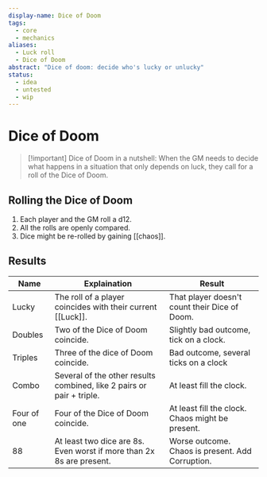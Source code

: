 ```yaml
---
display-name: Dice of Doom
tags:
  - core
  - mechanics
aliases:
  - Luck roll
  - Dice of Doom
abstract: "Dice of doom: decide who's lucky or unlucky"
status:
  - idea
  - untested
  - wip
---
```

# Dice of Doom
> [!important] Dice of Doom in a nutshell:
> When the GM needs to decide what happens in a situation that only depends on luck, they call for a roll of the Dice of Doom.
## Rolling the Dice of Doom
1. Each player and the GM roll a d12.
2. All the rolls are openly compared.
3. Dice might be re-rolled by gaining [[chaos]].
## Results

| Name        | Explaination                                                          | Result                                           |
| ----------- | --------------------------------------------------------------------- | ------------------------------------------------ |
| Lucky       | The roll of a player coincides with their current [[Luck]].           | That player doesn't count their Dice of Doom.    |
| Doubles     | Two of the Dice of Doom coincide.                                     | Slightly bad outcome, tick on a clock.           |
| Triples     | Three of the dice of Doom coincide.                                   | Bad outcome, several ticks on a clock            |
| Combo       | Several of the other results combined, like 2 pairs or pair + triple. | At least fill the clock.                         |
| Four of one | Four of the Dice of Doom coincide.                                    | At least fill the clock. Chaos might be present. |
| 88          | At least two dice are 8s. Even worst if more than 2x 8s are present.  | Worse outcome. Chaos is present. Add Corruption. |
